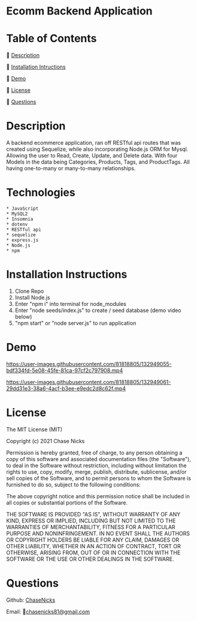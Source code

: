 # Ecomm Backend Application

# Table of Contents

  🔎 [Description](https://github.com/ChaseNicks/ecommerce_backend#Description)


  🔎 [Installation Intructions](https://github.com/ChaseNicks/ecommerce_backend#Installation-Instructions) 


  🔎 [Demo](https://github.com/ChaseNicks/ecommerce_backend#Demo)


  🔎 [License](https://github.com/ChaseNicks/ecommerce_backend#License)


  🔎 [Questions](https://github.com/ChaseNicks/ecommerce_backend#Questions)

# Description

A backend ecommerce application, ran off RESTful api routes that was created using Sequelize, while also incorporating Node.js ORM for Mysql. Allowing the user to Read, Create, Update, and Delete data. With four Models in the data being Categories, Products, Tags, and ProductTags. All having one-to-many or many-to-many relationships.

# Technologies

    * JavaScript
    * MySQL2
    * Insomnia
    * dotenv
    * RESTful api
    * sequelize
    * express.js
    * Node.js
    * npm

# Installation Instructions

  1. Clone Repo
  2. Install Node.js
  3. Enter "npm i" into terminal for node_modules
  4. Enter "node seeds/index.js" to create / seed database (demo video below)
  5. "npm start" or "node server.js" to run application

# Demo

https://user-images.githubusercontent.com/81818805/132949055-bdf334fd-5e08-45fe-81ca-97cf2c797908.mp4

https://user-images.githubusercontent.com/81818805/132949061-29dd31e3-38a6-4acf-b3ee-e9edc2d8c62f.mp4


# License

The MIT License (MIT)

Copyright (c) 2021 Chase Nicks

Permission is hereby granted, free of charge, to any person obtaining a copy of this software and associated documentation files (the "Software"), to deal in the Software without restriction, including without limitation the rights to use, copy, modify, merge, publish, distribute, sublicense, and/or sell copies of the Software, and to permit persons to whom the Software is furnished to do so, subject to the following conditions:

The above copyright notice and this permission notice shall be included in all copies or substantial portions of the Software.

THE SOFTWARE IS PROVIDED "AS IS", WITHOUT WARRANTY OF ANY KIND, EXPRESS OR IMPLIED, INCLUDING BUT NOT LIMITED TO THE WARRANTIES OF MERCHANTABILITY, FITNESS FOR A PARTICULAR PURPOSE AND NONINFRINGEMENT. IN NO EVENT SHALL THE AUTHORS OR COPYRIGHT HOLDERS BE LIABLE FOR ANY CLAIM, DAMAGES OR OTHER LIABILITY, WHETHER IN AN ACTION OF CONTRACT, TORT OR OTHERWISE, ARISING FROM, OUT OF OR IN CONNECTION WITH THE SOFTWARE OR THE USE OR OTHER DEALINGS IN THE SOFTWARE.


# Questions

Github: [ChaseNicks](https://github.com/ChaseNicks)

Email: 📧chasenicks81@gmail.com
